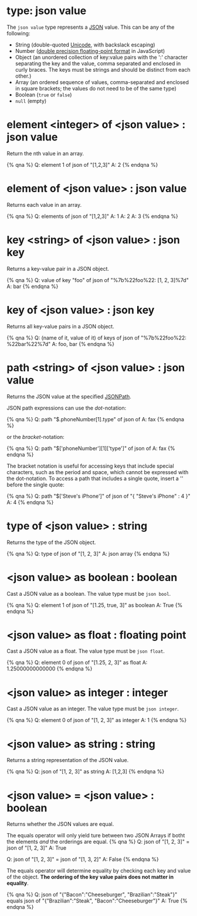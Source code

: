 # type: json value

The `json value` type represents a [JSON](https://en.wikipedia.org/wiki/JSON) value. This can be any of the following:
- String (double-quoted [Unicode](http://en.wikipedia.org/wiki/Unicode), with backslack escaping)
- Number ([double precision floating-point format](http://en.wikipedia.org/wiki/Double_precision_floating-point_format) in JavaScript)
- Object (an unordered collection of key:value pairs with the ':' character separating the key and the value, comma separated and enclosed in curly braces. The keys must be strings and should be distinct from each other.)
- Array (an ordered sequence of values, comma-separated and enclosed in square brackets; the values do not need to be of the same type)
- Boolean (`true` or `false`)
- `null` (empty)

# element &lt;integer&gt; of &lt;json value&gt; : json value

Return the nth value in an array.

{% qna %}
Q: element 1 of json of "[1,2,3]"
A: 2
{% endqna %}

# element of &lt;json value&gt; : json value

Returns each value in an array.

{% qna %}
Q: elements of json of "[1,2,3]"
A: 1
A: 2
A: 3
{% endqna %}

# key &lt;string&gt; of &lt;json value&gt; : json key

Returns a key-value pair in a JSON object.

{% qna %}
Q: value of key "foo" of json of "%7b%22foo%22: [1, 2, 3]%7d"
A: bar
{% endqna %}

# key of &lt;json value&gt; : json key

Returns all key-value pairs in a JSON object.

{% qna %}
Q: (name of it, value of it) of keys of json of "%7b%22foo%22: %22bar%22%7d"
A: foo, bar
{% endqna %}

# path &lt;string&gt; of &lt;json value&gt; : json value

Returns the JSON value at the specified [JSONPath](http://goessner.net/articles/JsonPath/).

JSON path expressions can use the *dot*-notation:

{% qna %}
Q: path "$.phoneNumber[1].type" of json of <Example>
A: fax
{% endqna %}

or the *bracket*-notation:

{% qna %}
Q: path "$['phoneNumber'][1]['type']" of json of <Example>
A: fax
{% endqna %}

The bracket notation is useful for accessing keys that include special characters, such as the period and space, which cannot be expressed with the dot-notation. To access a path that includes a single quote, insert a '\' before the single quote:

{% qna %}
Q: path "$['Steve\'s iPhone']" of json of "{ "Steve's iPhone" : 4 }"
A: 4 
{% endqna %}

# type of &lt;json value&gt; : string

Returns the type of the JSON object.

{% qna %}
Q: type of json of "[1, 2, 3]"
A: json array
{% endqna %}

# &lt;json value&gt; as boolean : boolean

Cast a JSON value as a boolean. The value type must be `json bool`.

{% qna %}
Q: element 1 of json of "[1.25, true, 3]" as boolean
A: True
{% endqna %}

# &lt;json value&gt; as float : floating point

Cast a JSON value as a float. The value type must be `json float`.

{% qna %}
Q: element 0 of json of "[1.25, 2, 3]" as float
A: 1.25000000000000
{% endqna %}

# &lt;json value&gt; as integer : integer

Cast a JSON value as an integer. The value type must be `json integer`.

{% qna %}
Q: element 0 of json of "[1, 2, 3]" as integer
A: 1
{% endqna %}

# &lt;json value&gt; as string : string

Returns a string representation of the JSON value.

{% qna %}
Q: json of "[1, 2, 3]" as string
A: [1,2,3]
{% endqna %}

# &lt;json value&gt; = &lt;json value&gt; : boolean

Returns whether the JSON values are equal.

The equals operator will only yield ture between two JSON Arrays if botht the elements *and* the orderings are equal.
{% qna %}
Q: json of "[1, 2, 3]" = json of "[1, 2, 3]"
A: True

Q: json of "[1, 2, 3]" = json of "[1, 3, 2]"
A: False
{% endqna %}

The equals operator will determine equality by checking each key and value of the object. **The ordering of the key value pairs does not matter in equality**.

{% qna %}
Q: json of "{"Bacon":"Cheeseburger", "Brazilian":"Steak"}" equals json of "{"Brazilian":"Steak", "Bacon":"Cheeseburger"}"
A: True
{% endqna %}
